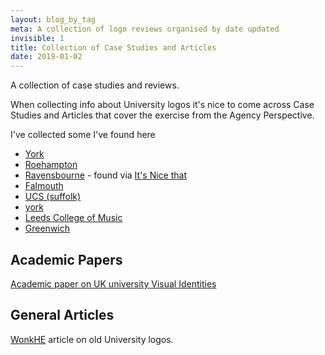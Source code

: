 ```yaml
---
layout: blog_by_tag
meta: A collection of logo reviews organised by date updated
invisible: 1
title: Collection of Case Studies and Articles
date: 2019-01-02
---
```

A collection of case studies and reviews.

When collecting info about University logos it's nice to come across Case Studies and Articles that cover the exercise from the Agency Perspective.

I've collected some I've found here

- [York][york]
- [Roehampton][roe]
- [Ravensbourne][rave] - found via [It's Nice that][nice]
- [Falmouth][fal]
- [UCS (suffolk)][suff]
- [york][york]
- [Leeds College of Music][lcm]
- [Greenwich][greenwich]

## Academic Papers

[Academic paper on UK university Visual Identities][paper]

## General Articles

[WonkHE][wonk] article on old University logos.

[york]: http://www.balldesignconsultancy.com/news/rebranding-a-university/
[roe]: http://www.taxistudio.co.uk/blog/news-flash/12/04/2018/university-of-roehampton-rebrand
[rave]: http://nbstudio.co.uk/ravensbourne
[nice]: https://www.itsnicethat.com/news/ravensbourne-nb-studio-rebrand-030616
[fal]: http://www.atelierworks.co.uk/branding/come-to-the-edge-1.php
[suff]: https://onlystudio.co.uk/journal/lessons-successful-university-rebrand-project
[rebrand]: https://rebrand.com/distinction-university-of-warwick/
[paper]: https://advance.sagepub.com/articles/UK_Universities_Corporate_Visual_Identities/7203269
[wonk]: https://wonkhe.com/blogs/the-changing-university-logo/
[york]: https://www.behance.net/gallery/5387275/University-of-York
[lcm]: https://www.split.co.uk/work/2146/
[greenwich]: https://www.designweek.co.uk/issues/28-november-4-december-2016/university-greenwich-rebrands-to-be-more-digital/